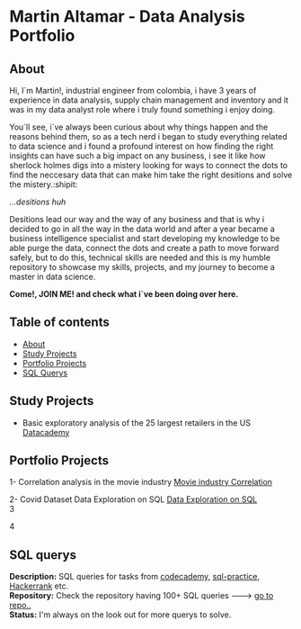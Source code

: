# Martin Altamar - Data Analysis Portfolio
## About

Hi, I´m Martin!, industrial engineer from colombia, i have 3 years of experience in data analysis, supply chain management and inventory and it was in my data analyst  role where i truly found something i enjoy doing.

You´ll see, i´ve always been curious about why things happen and the reasons behind them, so as a tech nerd i began to study everything related to data science and i found a profound interest on how finding the right insights can have such a big impact on any business, i see it like how sherlock holmes digs into a mistery looking for ways to connect the dots to find the neccesary data that can make him take the right desitions and solve the mistery.:shipit:

_...desitions huh_

Desitions lead our way and the way of any business and that is why i decided to go in all the way in the data world and after a year became a business intelligence specialist and start developing my knowledge to be able purge the data, connect the dots and create a path to move forward safely, but to do this, technical skills are needed and this is my humble repository to showcase my skills, projects, and my journey to become a master in data science.

**Come!, JOIN ME! and check what i´ve been doing over here.**

## Table of contents
- [About](#about)
- [Study Projects](#study-projects)
- [Portfolio Projects](#portfolio-projects)
- [SQL Querys](#SQL-querys)
        

## Study Projects
- Basic exploratory analysis of the 25 largest retailers in the US [Datacademy](https://github.com/ultramarp/data_analysis_portfolio/blob/main/datacademy_platzi.ipynb)

## Portfolio Projects
1- Correlation analysis in the movie industry [Movie industry Correlation](https://github.com/ultramarp/Python-Turbo/blob/main/Movie%20Industry%20Correlations.ipynb)

2- Covid Dataset Data Exploration on SQL [Data Exploration on SQL](https://github.com/ultramarp/SQL-Journey/blob/main/Covid_Queries.sql)                                
3                                                                                                                                                                       

4


## SQL querys
**Description:** SQL queries for tasks from [codecademy](https://www.codecademy.com/learn/learn-sql), [sql-practice](https://www.sql-practice.com/), [Hackerrank](hackerrank.com/domains/sql?filters%5Bstatus%5D%5B%5D=unsolved&badge_type=sql) etc.      
**Repository:** Check the repository having 100+ SQL queries ---> [go to repo..](https://github.com/ultramarp/SQL-Journey)  
**Status:** I'm always on the look out for more querys to solve.  
